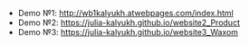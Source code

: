 * Demo №1: http://wb1kalyukh.atwebpages.com/index.html
* Demo №2: https://julia-kalyukh.github.io/website2_Product
* Demo №3: https://julia-kalyukh.github.io/website3_Waxom
